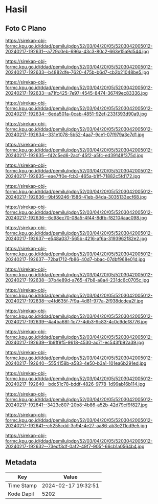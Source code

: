 # Hasil

## Foto C Plano

https://sirekap-obj-formc.kpu.go.id/ddad/pemilu/pdpr/52/03/04/20/05/5203042005012-20240217-192631--a729c0eb-696a-43c3-80c2-663e15a9d544.jpg

https://sirekap-obj-formc.kpu.go.id/ddad/pemilu/pdpr/52/03/04/20/05/5203042005012-20240217-192633--b4882dfe-7620-475b-b6d7-cb2b21048be5.jpg

https://sirekap-obj-formc.kpu.go.id/ddad/pemilu/pdpr/52/03/04/20/05/5203042005012-20240217-192633--a71fc425-7e97-4545-8474-36749ec83336.jpg

https://sirekap-obj-formc.kpu.go.id/ddad/pemilu/pdpr/52/03/04/20/05/5203042005012-20240217-192634--6eda501a-0cab-4851-92ef-233f393d90a9.jpg

https://sirekap-obj-formc.kpu.go.id/ddad/pemilu/pdpr/52/03/04/20/05/5203042005012-20240217-192634--331e1078-5b52-4aa7-9ce1-07f979a3e7d1.jpg

https://sirekap-obj-formc.kpu.go.id/ddad/pemilu/pdpr/52/03/04/20/05/5203042005012-20240217-192635--f42c5ed6-2acf-45f2-a5fc-ed39148f375d.jpg

https://sirekap-obj-formc.kpu.go.id/ddad/pemilu/pdpr/52/03/04/20/05/5203042005012-20240217-192635--eae7ff0e-fcb3-465a-b1ff-71882c5fd172.jpg

https://sirekap-obj-formc.kpu.go.id/ddad/pemilu/pdpr/52/03/04/20/05/5203042005012-20240217-192636--9bf59246-1586-41eb-84da-3035133ecf68.jpg

https://sirekap-obj-formc.kpu.go.id/ddad/pemilu/pdpr/52/03/04/20/05/5203042005012-20240217-192636--6c98ec70-08a5-4f44-8dfb-f82104aac098.jpg

https://sirekap-obj-formc.kpu.go.id/ddad/pemilu/pdpr/52/03/04/20/05/5203042005012-20240217-192637--e548a037-565b-4216-af6a-3193962f82e2.jpg

https://sirekap-obj-formc.kpu.go.id/ddad/pemilu/pdpr/52/03/04/20/05/5203042005012-20240217-192637--72ba1712-fb86-40d7-bbac-07dbf968e01d.jpg

https://sirekap-obj-formc.kpu.go.id/ddad/pemilu/pdpr/52/03/04/20/05/5203042005012-20240217-192638--37b4e89d-a765-47b8-a8a4-231dc6c0705c.jpg

https://sirekap-obj-formc.kpu.go.id/ddad/pemilu/pdpr/52/03/04/20/05/5203042005012-20240217-192638--e4fd635f-7f9a-4d81-977a-2f938dcdea2f.jpg

https://sirekap-obj-formc.kpu.go.id/ddad/pemilu/pdpr/52/03/04/20/05/5203042005012-20240217-192639--4a4ba68f-1c77-4db3-9c83-4c0c9def8776.jpg

https://sirekap-obj-formc.kpu.go.id/ddad/pemilu/pdpr/52/03/04/20/05/5203042005012-20240217-192639--1b9ff9f5-9618-4530-ac71-ec543fb92a39.jpg

https://sirekap-obj-formc.kpu.go.id/ddad/pemilu/pdpr/52/03/04/20/05/5203042005012-20240217-192640--5554158b-a583-4e50-b3a1-101ea6b291ed.jpg

https://sirekap-obj-formc.kpu.go.id/ddad/pemilu/pdpr/52/03/04/20/05/5203042005012-20240217-192640--bdc51c78-bddf-4826-9778-1d99ab16b114.jpg

https://sirekap-obj-formc.kpu.go.id/ddad/pemilu/pdpr/52/03/04/20/05/5203042005012-20240217-192641--3423e807-20b8-4b86-a52b-42d79cf9f827.jpg

https://sirekap-obj-formc.kpu.go.id/ddad/pemilu/pdpr/52/03/04/20/05/5203042005012-20240217-192641--c5255cdd-3c94-4e27-aa86-ab3e211cd9e5.jpg

https://sirekap-obj-formc.kpu.go.id/ddad/pemilu/pdpr/52/03/04/20/05/5203042005012-20240217-192632--73edf3df-0af2-49f7-905f-66cb1a0564b4.jpg


## Metadata

| Key        | Value               |
| ---------- | ------------------- |
| Time Stamp | 2024-02-17 19:32:51 |
| Kode Dapil | 5202                |




